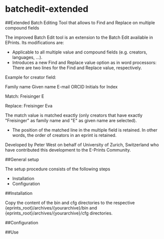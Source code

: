 # batchedit-extended
##Extended Batch Editing Tool that allows to Find and Replace on multiple compound fields

The improved Batch Edit tool is an extension to the Batch Edit available in EPrints. 
Its modifications are:

- Applicable to all multiple value and compound fields (e.g. creators, languages, ...). 
- Introduces a new Find and Replace value option as in word processors:
There are two lines for the Find and Replace value, respectively. 

Example for creator field:

Family name Given name E-mail ORCID Initials for Index 

Match: Freisinger E 

Replace: Freisinger Eva


The match value is matched exactly (only creators that have exactly "Freisinger" as 
family name and "E" as given name are selected).

- The position of the matched line in the multiple field is retained. In other words, 
the order of creators in an eprint is retained.


Developed by Peter West on behalf of University of Zurich, Switzerland who have 
contributed this development to the E-Prints Community.

##General setup

The setup procedure consists of the following steps

- Installation
- Configuration


##Installation

Copy the content of the bin and cfg directories to the respective 
{eprints_root}/archives/{yourarchive}/bin and {eprints_root}/archives/{yourarchive}/cfg 
directories.


##Configuration


##Use


